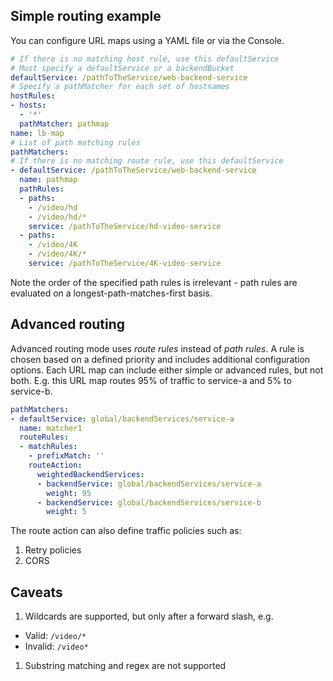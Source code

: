 ## Simple routing example
You can configure URL maps using a YAML file or via the Console.
```yaml
# If there is no matching host rule, use this defaultService
# Must specify a defaultService or a backendBucket
defaultService: /pathToTheService/web-backend-service
# Specify a pathMatcher for each set of hostnames
hostRules:
- hosts:
  - '*'
  pathMatcher: pathmap
name: lb-map
# List of path matching rules
pathMatchers:
# If there is no matching route rule, use this defaultService
- defaultService: /pathToTheService/web-backend-service
  name: pathmap
  pathRules:
  - paths:
    - /video/hd
    - /video/hd/*
    service: /pathToTheService/hd-video-service
  - paths:
    - /video/4K
    - /video/4K/*
    service: /pathToTheService/4K-video-service
```
Note the order of the specified path rules is irrelevant - path rules are evaluated on a longest-path-matches-first basis.

## Advanced routing
Advanced routing mode uses _route rules_ instead of _path rules_.
A rule is chosen based on a defined priority and includes additional configuration options.
Each URL map can include either simple or advanced rules, but not both.
E.g. this URL map routes 95% of traffic to service-a and 5% to service-b.
```yaml
pathMatchers:
- defaultService: global/backendServices/service-a
  name: matcher1
  routeRules:
  - matchRules:
    - prefixMatch: ''
    routeAction:
      weightedBackendServices:
      - backendService: global/backendServices/service-a
        weight: 95
      - backendService: global/backendServices/service-b
        weight: 5
```
The route action can also define traffic policies such as:
1. Retry policies
1. CORS

## Caveats
1. Wildcards are supported, but only after a forward slash, e.g.
  * Valid: `/video/*`
  * Invalid: `/video*`
1. Substring matching and regex are not supported
